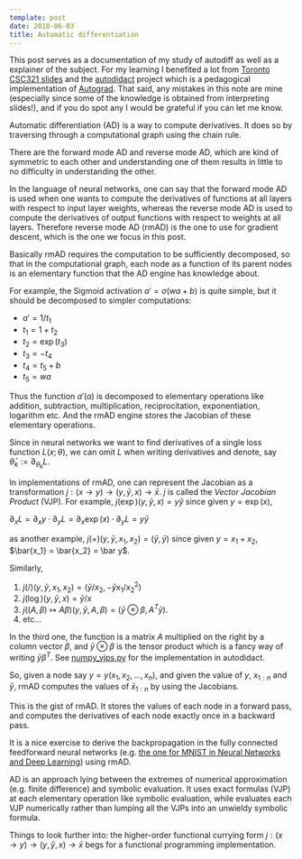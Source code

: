 ```yaml
---
template: post
date: 2018-06-03
title: Automatic differentiation
---
```

This post serves as a documentation of my study of autodiff as well as a explainer of the subject.
For my learning I benefited a lot from [Toronto CSC321
slides](http://www.cs.toronto.edu/%7Ergrosse/courses/csc321_2018/slides/lec10.pdf)
and the [autodidact](https://github.com/mattjj/autodidact/) project
which is a pedagogical implementation of
[Autograd](https://github.com/hips/autograd). That said, any mistakes in
this note are mine (especially since some of the knowledge is obtained
from interpreting slides!), and if you do spot any I would be grateful
if you can let me know.

Automatic differentiation (AD) is a way to compute derivatives. It does
so by traversing through a computational graph using the chain rule.

There are the forward mode AD and reverse mode AD, which are kind of
symmetric to each other and understanding one of them results in little
to no difficulty in understanding the other.

In the language of neural networks, one can say that the forward mode AD
is used when one wants to compute the derivatives of functions at all
layers with respect to input layer weights, whereas the reverse mode AD
is used to compute the derivatives of output functions with respect to
weights at all layers. Therefore reverse mode AD (rmAD) is the one to
use for gradient descent, which is the one we focus in this post.

Basically rmAD requires the computation to be sufficiently decomposed,
so that in the computational graph, each node as a function of its
parent nodes is an elementary function that the AD engine has knowledge
about.

For example, the Sigmoid activation $a' = \sigma(w a + b)$ is quite
simple, but it should be decomposed to simpler computations:

-   $a' = 1 / t_1$
-   $t_1 = 1 + t_2$
-   $t_2 = \exp(t_3)$
-   $t_3 = - t_4$
-   $t_4 = t_5 + b$
-   $t_5 = w a$

Thus the function $a'(a)$ is decomposed to elementary operations like
addition, subtraction, multiplication, reciprocitation, exponentiation,
logarithm etc. And the rmAD engine stores the Jacobian of these
elementary operations.

Since in neural networks we want to find derivatives of a single loss
function $L(x; \theta)$, we can omit $L$ when writing derivatives and
denote, say $\bar \theta_k := \partial_{\theta_k} L$.

In implementations of rmAD, one can represent the Jacobian as a
transformation $j: (x \to y) \to (y, \bar y, x) \to \bar x$. $j$ is
called the *Vector Jacobian Product* (VJP). For example,
$j(\exp)(y, \bar y, x) = y \bar y$ since given $y = \exp(x)$,

$\partial_x L = \partial_x y \cdot \partial_y L = \partial_x \exp(x) \cdot \partial_y L = y \bar y$

as another example, $j(+)(y, \bar y, x_1, x_2) = (\bar y, \bar y)$ since
given $y = x_1 + x_2$, $\bar{x_1} = \bar{x_2} = \bar y$.

Similarly,

1.  $j(/)(y, \bar y, x_1, x_2) = (\bar y / x_2, - \bar y x_1 / x_2^2)$
2.  $j(\log)(y, \bar y, x) = \bar y / x$
3.  $j((A, \beta) \mapsto A \beta)(y, \bar y, A, \beta) = (\bar y \otimes \beta, A^T \bar y)$.
4.  etc\...

In the third one, the function is a matrix $A$ multiplied on the right
by a column vector $\beta$, and $\bar y \otimes \beta$ is the tensor
product which is a fancy way of writing $\bar y \beta^T$. See
[numpy\_vjps.py](https://github.com/mattjj/autodidact/blob/master/autograd/numpy/numpy_vjps.py)
for the implementation in autodidact.

So, given a node say $y = y(x_1, x_2, ..., x_n)$, and given the value of
$y$, $x_{1 : n}$ and $\bar y$, rmAD computes the values of
$\bar x_{1 : n}$ by using the Jacobians.

This is the gist of rmAD. It stores the values of each node in a forward
pass, and computes the derivatives of each node exactly once in a
backward pass.

It is a nice exercise to derive the backpropagation in the fully
connected feedforward neural networks (e.g. [the one for MNIST in Neural
Networks and Deep
Learning](http://neuralnetworksanddeeplearning.com/chap2.html#the_four_fundamental_equations_behind_backpropagation))
using rmAD.

AD is an approach lying between the extremes of numerical approximation
(e.g. finite difference) and symbolic evaluation. It uses exact formulas
(VJP) at each elementary operation like symbolic evaluation, while
evaluates each VJP numerically rather than lumping all the VJPs into an
unwieldy symbolic formula.

Things to look further into: the higher-order functional currying form
$j: (x \to y) \to (y, \bar y, x) \to \bar x$ begs for a functional
programming implementation.
